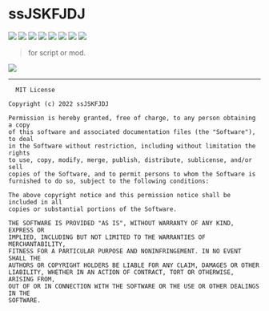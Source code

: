 # ssJSKFJDJ

[![](https://img.shields.io/badge/License-MIT-black)](https://github.com/ssJSKFJDJ/.github/blob/main/LICENSE)
[![](https://img.shields.io/badge/script-1-orange)](https://github.com/orgs/ssJSKFJDJ/repositories?q=&type=all&language=lua&sort=)
[![](https://img.shields.io/badge/mod-0-red)](https://github.com/orgs/ssJSKFJDJ/repositories?q=&type=all&language=lua&sort=)
[![](https://img.shields.io/badge/PublicDeck-1-orange)](https://github.com/search?q=topic%3Ajson+org%3AssJSKFJDJ&type=Repositories)
[![](https://img.shields.io/badge/Lua%20Module-0-red)](https://github.com/orgs/ssJSKFJDJ/repositories?q=&type=all&language=lua&sort=)
[![](https://img.shields.io/badge/Docs-pass-green)](https://cypress0522.github.io/ssJSKFJDJ)
[![](https://img.shields.io/badge/team-Dice!-black)](https://github.com/orgs/ssJSKFJDJ/teams/dice/repositories)
[![](https://img.shields.io/badge/team-OlivaOS-black)](https://github.com/orgs/ssJSKFJDJ/teams/olivaos/repositories)
> for script or mod.

<img src="https://ghchart.rshah.org/cypress0522" />

***

```
  MIT License

Copyright (c) 2022 ssJSKFJDJ

Permission is hereby granted, free of charge, to any person obtaining a copy
of this software and associated documentation files (the "Software"), to deal
in the Software without restriction, including without limitation the rights
to use, copy, modify, merge, publish, distribute, sublicense, and/or sell
copies of the Software, and to permit persons to whom the Software is
furnished to do so, subject to the following conditions:

The above copyright notice and this permission notice shall be included in all
copies or substantial portions of the Software.

THE SOFTWARE IS PROVIDED "AS IS", WITHOUT WARRANTY OF ANY KIND, EXPRESS OR
IMPLIED, INCLUDING BUT NOT LIMITED TO THE WARRANTIES OF MERCHANTABILITY,
FITNESS FOR A PARTICULAR PURPOSE AND NONINFRINGEMENT. IN NO EVENT SHALL THE
AUTHORS OR COPYRIGHT HOLDERS BE LIABLE FOR ANY CLAIM, DAMAGES OR OTHER
LIABILITY, WHETHER IN AN ACTION OF CONTRACT, TORT OR OTHERWISE, ARISING FROM,
OUT OF OR IN CONNECTION WITH THE SOFTWARE OR THE USE OR OTHER DEALINGS IN THE
SOFTWARE.
```
